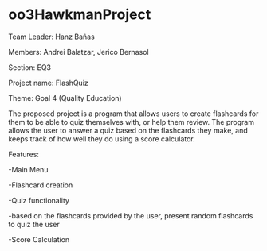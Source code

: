 # oo3HawkmanProject
Team Leader: Hanz Bañas

Members: Andrei Balatzar, Jerico Bernasol

Section: EQ3

Project name: FlashQuiz

Theme: Goal 4 (Quality Education)

The proposed project is a program that allows users to create flashcards for them to be able to quiz themselves with, or help them review. The program allows the user to answer a quiz based on the flashcards they make, and keeps track of how well they do using a score calculator. 

Features:

-Main Menu

-Flashcard creation

-Quiz functionality

   -based on the flashcards provided by the user, present random flashcards to quiz the user
   
-Score Calculation

